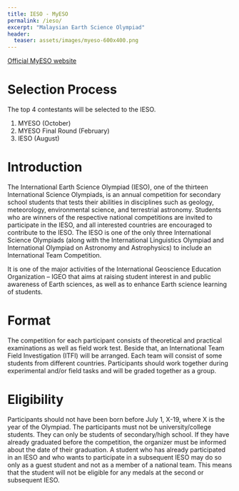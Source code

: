```yaml
---
title: IESO - MyESO
permalink: /ieso/
excerpt: "Malaysian Earth Science Olympiad"
header:
  teaser: assets/images/myeso-600x400.png
---
```


[Official MyESO website](https://myeso.my)

# Selection Process
The top 4 contestants will be selected to the IESO.

1. MYESO (October)
2. MYESO Final Round (February)
3. IESO (August)

# Introduction
The International Earth Science Olympiad (IESO), one of the thirteen International Science Olympiads, is an annual competition for secondary school students that tests their abilities in disciplines such as geology, meteorology, environmental science, and terrestrial astronomy. Students who are winners of the respective national competitions are invited to participate in the IESO, and all interested countries are encouraged to contribute to the IESO. The IESO is one of the only three International Science Olympiads (along with the International Linguistics Olympiad and International Olympiad on Astronomy and Astrophysics) to include an International Team Competition.

It is one of the major activities of the International Geoscience Education Organization – IGEO that aims at raising student interest in and public awareness of Earth sciences, as well as to enhance Earth science learning of students.

# Format
The competition for each participant consists of theoretical and practical examinations as well as field work test. Beside that, an International Team Field Investigation (ITFI) will be arranged. Each team will consist of some students from different countries. Participants should work together during experimental and/or field tasks and will be graded
together as a group.

# Eligibility
Participants should not have been born before July 1, X-19, where X is the year of the Olympiad. The participants must not be university/college students. They can only be students of secondary/high school. If they have already graduated before the competition, the organizer must be informed about the date of their graduation. A student who has already participated in an IESO and who wants to participate in a subsequent IESO may do so only as a guest student and not as a member of a national team. This means that the student will not be eligible for any medals at the second or subsequent IESO.